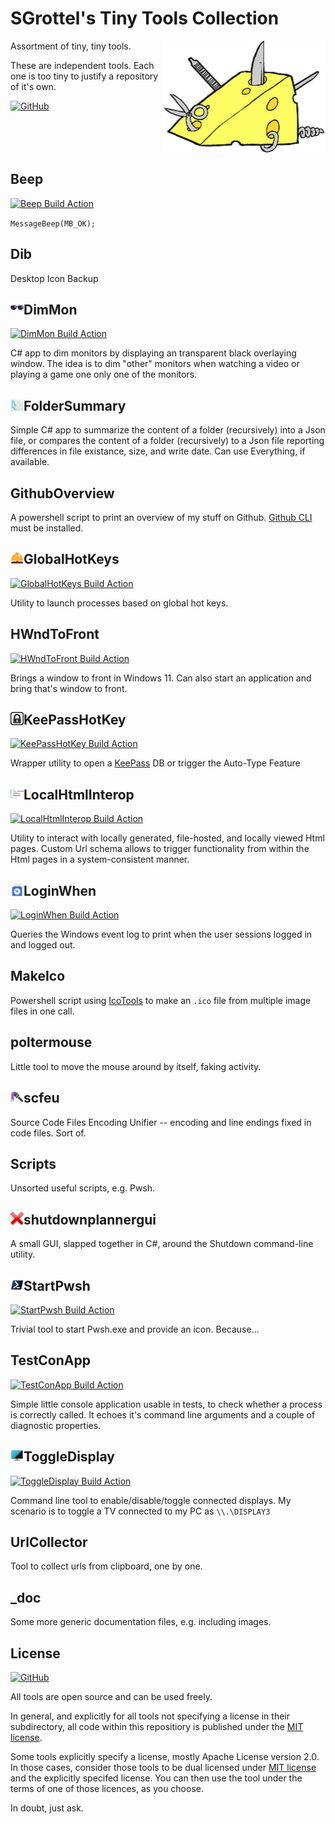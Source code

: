 # SGrottel's Tiny Tools Collection
<img align="right" src="./_doc/swiss%20army%20cheese.png" alt="Swiss Army Cheese">

Assortment of tiny, tiny tools.

These are independent tools.
Each one is too tiny to justify a repository of it's own.

[![GitHub](https://img.shields.io/github/license/sgrottel/tiny-tools-collection)](./LICENSE)

<br clear="both"/>

## Beep
[![Beep Build Action](https://github.com/sgrottel/tiny-tools-collection/actions/workflows/Beep.yaml/badge.svg)](https://github.com/sgrottel/tiny-tools-collection/actions/workflows/Beep.yaml)

`MessageBeep(MB_OK);`

## Dib
Desktop Icon Backup

## DimMon  <img align="left" src="./DimMon/images/sunglasses_x48.png" style="height:1em" alt="DimMon">
[![DimMon Build Action](https://github.com/sgrottel/tiny-tools-collection/actions/workflows/DimMon.yaml/badge.svg)](https://github.com/sgrottel/tiny-tools-collection/actions/workflows/DimMon.yaml)

C# app to dim monitors by displaying an transparent black overlaying window.
The idea is to dim "other" monitors when watching a video or playing a game one only one of the monitors.

## FolderSummary  <img align="left" src="./FolderSummary/FolderSummary_x48.png" style="height:1em" alt="FolderSummary">
Simple C# app to summarize the content of a folder (recursively) into a Json file, or compares the content of a folder (recursively) to a Json file reporting differences in file existance, size, and write date.
Can use Everything, if available.

## GithubOverview
A powershell script to print an overview of my stuff on Github.
[Github CLI](https://cli.github.com/) must be installed.

## GlobalHotKeys  <img align="left" src="./GlobalHotKeys/Bellhop Bell x48.png" style="height:1em" alt="GlobalHotKeys">
[![GlobalHotKeys Build Action](https://github.com/sgrottel/tiny-tools-collection/actions/workflows/GlobalHotKeys.yaml/badge.svg)](https://github.com/sgrottel/tiny-tools-collection/actions/workflows/GlobalHotKeys.yaml)

Utility to launch processes based on global hot keys.

## HWndToFront
[![HWndToFront Build Action](https://github.com/sgrottel/tiny-tools-collection/actions/workflows/HWndToFront.yaml/badge.svg)](https://github.com/sgrottel/tiny-tools-collection/actions/workflows/HWndToFront.yaml)

Brings a window to front in Windows 11.
Can also start an application and bring that's window to front.

## KeePassHotKey  <img align="left" src="./KeePassHotKey/KeePass_Square_BW_x48.png" style="height:1em" alt="KeePassHotKey">
[![KeePassHotKey Build Action](https://github.com/sgrottel/tiny-tools-collection/actions/workflows/KeePassHotKey.yaml/badge.svg)](https://github.com/sgrottel/tiny-tools-collection/actions/workflows/KeePassHotKey.yaml)

Wrapper utility to open a [KeePass](https://keepass.info/) DB or trigger the Auto-Type Feature

## LocalHtmlInterop  <img align="left" src="./LocalHtmlInterop/images/LocalHtmlInterop_x48.png" style="height:1em" alt="LocalHtmlInterop">
[![LocalHtmlInterop Build Action](https://github.com/sgrottel/tiny-tools-collection/actions/workflows/LocalHtmlInterop.yaml/badge.svg)](https://github.com/sgrottel/tiny-tools-collection/actions/workflows/LocalHtmlInterop.yaml)

Utility to interact with locally generated, file-hosted, and locally viewed Html pages.
Custom Url schema allows to trigger functionality from within the Html pages in a system-consistent manner.

## LoginWhen  <img align="left" src="./LoginWhen/PunchCardClockx48.png" style="height:1em" alt="LoginWhen">
[![LoginWhen Build Action](https://github.com/sgrottel/tiny-tools-collection/actions/workflows/LoginWhen.yaml/badge.svg)](https://github.com/sgrottel/tiny-tools-collection/actions/workflows/LoginWhen.yaml)

Queries the Windows event log to print when the user sessions logged in and logged out.

## MakeIco
Powershell script using [IcoTools](https://github.com/jtippet/IcoTools) to make an `.ico` file from multiple image files in one call.

## poltermouse
Little tool to move the mouse around by itself, faking activity.

## scfeu  <img align="left" src="./scfeu/doc/icon/scfeu_48.png" style="height:1em" alt="scfeu">
Source Code Files Encoding Unifier -- encoding and line endings fixed in code files. Sort of.

## Scripts
Unsorted useful scripts, e.g. Pwsh.

## shutdownplannergui  <img align="left" src="./shutdownplannergui/shutdownplannergui_x48.png" style="height:1em" alt="shutdownplannergui">
A small GUI, slapped together in C#, around the Shutdown command-line utility.

## StartPwsh  <img align="left" src="./StartPwsh/Powershell_black_x48.png" style="height:1em" alt="StartPwsh">
[![StartPwsh Build Action](https://github.com/sgrottel/tiny-tools-collection/actions/workflows/StartPwsh.yaml/badge.svg)](https://github.com/sgrottel/tiny-tools-collection/actions/workflows/StartPwsh.yaml)

Trivial tool to start Pwsh.exe and provide an icon. Because...

## TestConApp
[![TestConApp Build Action](https://github.com/sgrottel/tiny-tools-collection/actions/workflows/TestConApp.yaml/badge.svg)](https://github.com/sgrottel/tiny-tools-collection/actions/workflows/TestConApp.yaml)

Simple little console application usable in tests, to check whether a process is correctly called.
It echoes it's command line arguments and a couple of diagnostic properties.

## ToggleDisplay  <img align="left" src="./ToggleDisplay/images/ToggleDisplay_x48.png" style="height:1em" alt="ToggleDisplay">
[![ToggleDisplay Build Action](https://github.com/sgrottel/tiny-tools-collection/actions/workflows/ToggleDisplay.yaml/badge.svg)](https://github.com/sgrottel/tiny-tools-collection/actions/workflows/ToggleDisplay.yaml)

Command line tool to enable/disable/toggle connected displays.
My scenario is to toggle a TV connected to my PC as `\\.\DISPLAY3`

## UrlCollector
Tool to collect urls from clipboard, one by one.

## _doc
Some more generic documentation files, e.g. including images.

## License
[![GitHub](https://img.shields.io/github/license/sgrottel/tiny-tools-collection)](./LICENSE)

All tools are open source and can be used freely.

In general, and explicitly for all tools not specifying a license in their subdirectory, all code within this repositiory is published under the [MIT license](./LICENSE).

Some tools explicitly specify a license, mostly Apache License version 2.0.
In those cases, consider those tools to be dual licensed under [MIT license](./LICENSE) and the explicitly specifed license.
You can then use the tool under the terms of one of those licences, as you choose.

In doubt, just ask.
